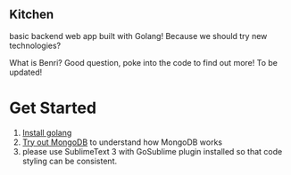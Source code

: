 Kitchen
---------

basic backend web app built with Golang! Because we should try new technologies? 

What is Benri? Good question, poke into the code to find out more!
To be updated!

Get Started
===========
1. [Install golang](https://golang.org/doc/install)
2. [Try out MongoDB](http://try.mongodb.org/) to understand how MongoDB works
3. please use SublimeText 3 with GoSublime plugin installed so that code styling can be consistent.